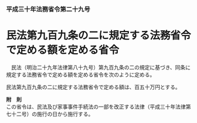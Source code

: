 ### 平成三十年法務省令第二十九号  
# 民法第九百九条の二に規定する法務省令で定める額を定める省令  
　民法（明治二十九年法律第八十九号）第九百九条の二の規定に基づき、同条に規定する法務省令で定める額を定める省令を次のように定める。  
  
民法第九百九条の二に規定する法務省令で定める額は、百五十万円とする。  
  
**附　則**  
この省令は、民法及び家事事件手続法の一部を改正する法律（平成三十年法律第七十二号）の施行の日から施行する。  
  
